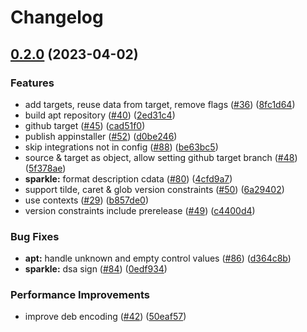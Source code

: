 # Changelog

## [0.2.0](https://github.com/abemedia/appcast/compare/v0.1.0...v0.2.0) (2023-04-02)


### Features

* add targets, reuse data from target, remove flags ([#36](https://github.com/abemedia/appcast/issues/36)) ([8fc1d64](https://github.com/abemedia/appcast/commit/8fc1d646415f4fb82a74872f6af8bfff0667781d))
* build apt repository ([#40](https://github.com/abemedia/appcast/issues/40)) ([2ed31c4](https://github.com/abemedia/appcast/commit/2ed31c4a9d690296ccf62535405d779a2e937d29))
* github target ([#45](https://github.com/abemedia/appcast/issues/45)) ([cad51f0](https://github.com/abemedia/appcast/commit/cad51f090a595e64c4748a68582f48d98ea65484))
* publish appinstaller ([#52](https://github.com/abemedia/appcast/issues/52)) ([d0be246](https://github.com/abemedia/appcast/commit/d0be2462cd54118634ca3789a4ab7425736173cc))
* skip integrations not in config ([#88](https://github.com/abemedia/appcast/issues/88)) ([be63bc5](https://github.com/abemedia/appcast/commit/be63bc5f379bda44896c9be3271f93147a8cee54))
* source & target as object, allow setting github target branch ([#48](https://github.com/abemedia/appcast/issues/48)) ([5f378ae](https://github.com/abemedia/appcast/commit/5f378aefff81d112efbc6324fa0cc3e0459d3959))
* **sparkle:** format description cdata ([#80](https://github.com/abemedia/appcast/issues/80)) ([4cfd9a7](https://github.com/abemedia/appcast/commit/4cfd9a773ad9c7cbd41c735864c1fce809f0611e))
* support tilde, caret & glob version constraints ([#50](https://github.com/abemedia/appcast/issues/50)) ([6a29402](https://github.com/abemedia/appcast/commit/6a29402d48ebc8234d68ba84bbb29ff3f7651fe6))
* use contexts ([#29](https://github.com/abemedia/appcast/issues/29)) ([b857de0](https://github.com/abemedia/appcast/commit/b857de0fd6d89610a5967c8f03b357b60e26e1a7))
* version constraints include prerelease ([#49](https://github.com/abemedia/appcast/issues/49)) ([c4400d4](https://github.com/abemedia/appcast/commit/c4400d46a952d19683640e4838b63c05aa6c4cc6))


### Bug Fixes

* **apt:** handle unknown and empty control values ([#86](https://github.com/abemedia/appcast/issues/86)) ([d364c8b](https://github.com/abemedia/appcast/commit/d364c8bfc7cb68a337153457fd499b1e88bfdeee))
* **sparkle:** dsa sign ([#84](https://github.com/abemedia/appcast/issues/84)) ([0edf934](https://github.com/abemedia/appcast/commit/0edf934139bc7d122e58e2f80d4f7cbf330e2c61))


### Performance Improvements

* improve deb encoding ([#42](https://github.com/abemedia/appcast/issues/42)) ([50eaf57](https://github.com/abemedia/appcast/commit/50eaf57082d1a3bcc9542af2aae2dc9bd4991480))
